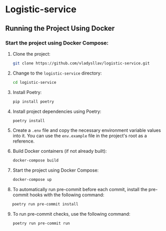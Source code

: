 # Logistic-service

## Running the Project Using Docker

### Start the project using Docker Compose:

1. Clone the project:

    ```bash
    git clone https://github.com/vladysllav/logistic-service.git
    ```

2. Change to the `logistic-service` directory:

    ```bash
    cd logistic-service
    ```

3. Install Poetry:

    ```bash
    pip install poetry
    ```

4. Install project dependencies using Poetry:

    ```bash
    poetry install
    ```

5. Create a `.env` file and copy the necessary environment variable values into it. You can use the `env.example` file in the project's root as a reference.

6. Build Docker containers (if not already built):

    ```bash
    docker-compose build
    ```

7. Start the project using Docker Compose:

    ```bash
    docker-compose up
    ```

8. To automatically run pre-commit before each commit, install the pre-commit hooks with the following command:

 ```bash
    poetry run pre-commit install
 ```

9. To run pre-commit checks, use the following command:

    ```bash
    poetry run pre-commit run
    ```
